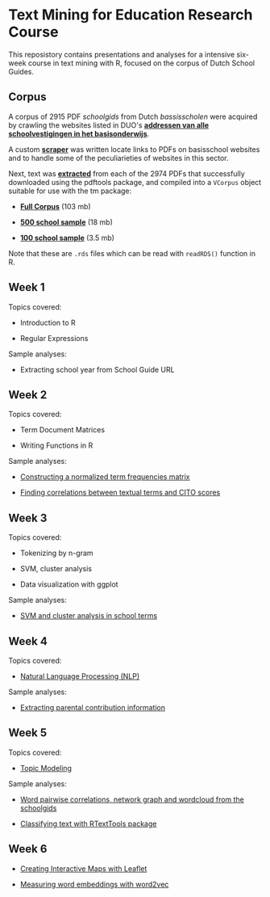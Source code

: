 # Text Mining for Education Research Course

This reposistory contains presentations and analyses for a intensive six-week course in
text mining with R, focused on the corpus of Dutch School Guides.

## Corpus

A corpus of 2915 PDF _schoolgids_ from Dutch _bassisscholen_ were acquired by crawling the 
websites listed in DUO's [**addressen van alle schoolvestigingen in het basisonderwijs**](https://duo.nl/open_onderwijsdata/databestanden/po/adressen/adressen-po-3.jsp).

A custom [**scraper**](corpus/crawl-funs.R) was written locate links to PDFs on basisschool websites and 
to handle some of the peculiarieties of websites in this sector.

Next, text was [**extracted**](corpus/extractText.R) from each of the 2974 PDFs that successfully downloaded using the pdftools package, and compiled into a `VCorpus` object suitable for use with the tm package:

* [**Full Corpus**](https://storage.googleapis.com/schoolgids/schoolgids2017v4/schoolgids2017v4.rds) (103 mb)

* [**500 school sample**](https://storage.googleapis.com/schoolgids/schoolgids2017v4/schoolgids2017v4_500.rds) (18 mb)

* [**100 school sample**](https://storage.googleapis.com/schoolgids/schoolgids2017v4/schoolgids2017v4_100.rds) (3.5 mb)

Note that these are `.rds` files which can be read with `readRDS()` function in R.

## Week 1

Topics covered:

* Introduction to R

* Regular Expressions

Sample analyses:

* Extracting school year from School Guide URL

## Week 2

Topics covered:

* Term Document Matrices

* Writing Functions in R

Sample analyses:

* [Constructing a normalized term frequencies matrix](week2/term-frequencies.md)

* [Finding correlations between textual terms and CITO scores](week2/correlations_cito.md)

## Week 3

Topics covered:

* Tokenizing by n-gram

* SVM, cluster analysis

* Data visualization with ggplot

Sample analyses:

* [SVM and cluster analysis in school terms](week3/ml_school_terms.md)

## Week 4

Topics covered:

* [Natural Language Processing (NLP)](week4/intro_nlp.md)

Sample analyses:

* [Extracting parental contribution information](week4/ouderbijdrage.Rmd)

## Week 5

Topics covered:

* [Topic Modeling](week5/topic_modeling.md)

Sample analyses:

* [Word pairwise correlations, network graph and wordcloud from the schoolgids](week5/word_correlations.md)

* [Classifying text with RTextTools package](week5/RTextTools.md)

## Week 6

* [Creating Interactive Maps with Leaflet](week6/interactiveMaps.html)

* [Measuring word embeddings with word2vec](week6/word2vec.html)


